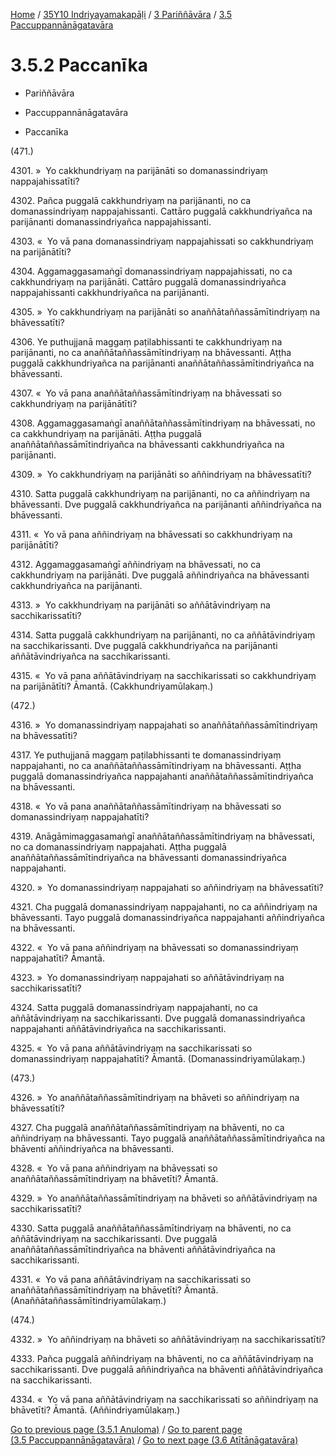 
[Home](/) / [35Y10 Indriyayamakapāḷi](../../../35Y10.md) / [3 Pariññāvāra](../../3.md) / [3.5 Paccuppannānāgatavāra](../3.5.md)

# 3.5.2 Paccanīka

* Pariññāvāra

* Paccuppannānāgatavāra

* Paccanīka

(471.)

4301\. »  Yo cakkhundriyaṃ na parijānāti so domanassindriyaṃ nappajahissatīti?

4302\. Pañca puggalā cakkhundriyaṃ na parijānanti, no ca domanassindriyaṃ nappajahissanti. Cattāro puggalā cakkhundriyañca na parijānanti domanassindriyañca nappajahissanti.

4303\. «  Yo vā pana domanassindriyaṃ nappajahissati so cakkhundriyaṃ na parijānātīti?

4304\. Aggamaggasamaṅgī domanassindriyaṃ nappajahissati, no ca cakkhundriyaṃ na parijānāti. Cattāro puggalā domanassindriyañca nappajahissanti cakkhundriyañca na parijānanti.

4305\. »  Yo cakkhundriyaṃ na parijānāti so anaññātaññassāmītindriyaṃ na bhāvessatīti?

4306\. Ye puthujjanā maggaṃ paṭilabhissanti te cakkhundriyaṃ na parijānanti, no ca anaññātaññassāmītindriyaṃ na bhāvessanti. Aṭṭha puggalā cakkhundriyañca na parijānanti anaññātaññassāmītindriyañca na bhāvessanti.

4307\. «  Yo vā pana anaññātaññassāmītindriyaṃ na bhāvessati so cakkhundriyaṃ na parijānātīti?

4308\. Aggamaggasamaṅgī anaññātaññassāmītindriyaṃ na bhāvessati, no ca cakkhundriyaṃ na parijānāti. Aṭṭha puggalā anaññātaññassāmītindriyañca na bhāvessanti cakkhundriyañca na parijānanti.

4309\. »  Yo cakkhundriyaṃ na parijānāti so aññindriyaṃ na bhāvessatīti?

4310\. Satta puggalā cakkhundriyaṃ na parijānanti, no ca aññindriyaṃ na bhāvessanti. Dve puggalā cakkhundriyañca na parijānanti aññindriyañca na bhāvessanti.

4311\. «  Yo vā pana aññindriyaṃ na bhāvessati so cakkhundriyaṃ na parijānātīti?

4312\. Aggamaggasamaṅgī aññindriyaṃ na bhāvessati, no ca cakkhundriyaṃ na parijānāti. Dve puggalā aññindriyañca na bhāvessanti cakkhundriyañca na parijānanti.

4313\. »  Yo cakkhundriyaṃ na parijānāti so aññātāvindriyaṃ na sacchikarissatīti?

4314\. Satta puggalā cakkhundriyaṃ na parijānanti, no ca aññātāvindriyaṃ na sacchikarissanti. Dve puggalā cakkhundriyañca na parijānanti aññātāvindriyañca na sacchikarissanti.

4315\. «  Yo vā pana aññātāvindriyaṃ na sacchikarissati so cakkhundriyaṃ na parijānātīti? Āmantā. (Cakkhundriyamūlakaṃ.)

(472.)

4316\. »  Yo domanassindriyaṃ nappajahati so anaññātaññassāmītindriyaṃ na bhāvessatīti?

4317\. Ye puthujjanā maggaṃ paṭilabhissanti te domanassindriyaṃ nappajahanti, no ca anaññātaññassāmītindriyaṃ na bhāvessanti. Aṭṭha puggalā domanassindriyañca nappajahanti anaññātaññassāmītindriyañca na bhāvessanti.

4318\. «  Yo vā pana anaññātaññassāmītindriyaṃ na bhāvessati so domanassindriyaṃ nappajahatīti?

4319\. Anāgāmimaggasamaṅgī anaññātaññassāmītindriyaṃ na bhāvessati, no ca domanassindriyaṃ nappajahati. Aṭṭha puggalā anaññātaññassāmītindriyañca na bhāvessanti domanassindriyañca nappajahanti.

4320\. »  Yo domanassindriyaṃ nappajahati so aññindriyaṃ na bhāvessatīti?

4321\. Cha puggalā domanassindriyaṃ nappajahanti, no ca aññindriyaṃ na bhāvessanti. Tayo puggalā domanassindriyañca nappajahanti aññindriyañca na bhāvessanti.

4322\. «  Yo vā pana aññindriyaṃ na bhāvessati so domanassindriyaṃ nappajahatīti? Āmantā.

4323\. »  Yo domanassindriyaṃ nappajahati so aññātāvindriyaṃ na sacchikarissatīti?

4324\. Satta puggalā domanassindriyaṃ nappajahanti, no ca aññātāvindriyaṃ na sacchikarissanti. Dve puggalā domanassindriyañca nappajahanti aññātāvindriyañca na sacchikarissanti.

4325\. «  Yo vā pana aññātāvindriyaṃ na sacchikarissati so domanassindriyaṃ nappajahatīti? Āmantā. (Domanassindriyamūlakaṃ.)

(473.)

4326\. »  Yo anaññātaññassāmītindriyaṃ na bhāveti so aññindriyaṃ na bhāvessatīti?

4327\. Cha puggalā anaññātaññassāmītindriyaṃ na bhāventi, no ca aññindriyaṃ na bhāvessanti. Tayo puggalā anaññātaññassāmītindriyañca na bhāventi aññindriyañca na bhāvessanti.

4328\. «  Yo vā pana aññindriyaṃ na bhāvessati so anaññātaññassāmītindriyaṃ na bhāvetīti? Āmantā.

4329\. »  Yo anaññātaññassāmītindriyaṃ na bhāveti so aññātāvindriyaṃ na sacchikarissatīti?

4330\. Satta puggalā anaññātaññassāmītindriyaṃ na bhāventi, no ca aññātāvindriyaṃ na sacchikarissanti. Dve puggalā anaññātaññassāmītindriyañca na bhāventi aññātāvindriyañca na sacchikarissanti.

4331\. «  Yo vā pana aññātāvindriyaṃ na sacchikarissati so anaññātaññassāmītindriyaṃ na bhāvetīti? Āmantā. (Anaññātaññassāmītindriyamūlakaṃ.)

(474.)

4332\. »  Yo aññindriyaṃ na bhāveti so aññātāvindriyaṃ na sacchikarissatīti?

4333\. Pañca puggalā aññindriyaṃ na bhāventi, no ca aññātāvindriyaṃ na sacchikarissanti. Dve puggalā aññindriyañca na bhāventi aññātāvindriyañca na sacchikarissanti.

4334\. «  Yo vā pana aññātāvindriyaṃ na sacchikarissati so aññindriyaṃ na bhāvetīti? Āmantā. (Aññindriyamūlakaṃ.)

[Go to previous page (3.5.1 Anuloma)](3.5.1.md) / [Go to parent page (3.5 Paccuppannānāgatavāra)](../3.5.md) / [Go to next page (3.6 Atītānāgatavāra)](../3.6.md)


